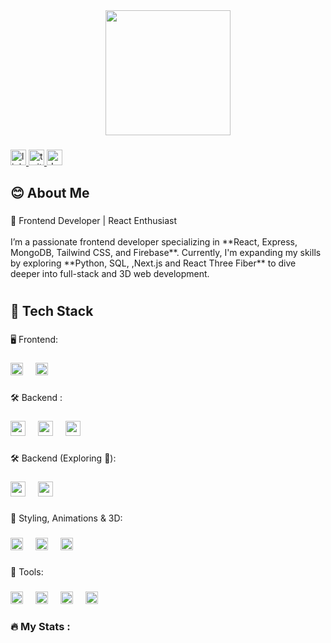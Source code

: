 <div align="center">
  <img height="200" src="https://i.ibb.co.com/XfH1Q63/Abdus-Samad-1.png"  />
</div>

###

<div align="left">
  <a href="https://www.linkedin.com/in/abdus-samad-3989b5317" target="_blank">
    <img src="https://img.shields.io/static/v1?message=LinkedIn&logo=linkedin&label=&color=0077B5&logoColor=white&labelColor=&style=for-the-badge" height="25" alt="linkedin logo"  />
  </a>
  <a href="https://x.com/SamadReza71" target="_blank">
    <img src="https://img.shields.io/static/v1?message=Twitter&logo=twitter&label=&color=1DA1F2&logoColor=white&labelColor=&style=for-the-badge" height="25" alt="twitter logo"  />
  </a>
  <a href="https://dev.to/samadsust71" target="_blank">
    <img src="https://img.shields.io/static/v1?message=dev.to&logo=dev.to&label=&color=0A0A0A&logoColor=white&labelColor=&style=for-the-badge" height="25" alt="devto logo"  />
  </a>
</div>

###

<h2 align="left">😊 About Me</h2>

###

<p align="left">🚀 Frontend Developer | React Enthusiast<br><br>I’m a passionate frontend developer specializing in **React, Express, MongoDB, Tailwind CSS, and Firebase**. Currently, I'm expanding my skills by exploring **Python, SQL, ,Next.js and React Three Fiber** to dive deeper into full-stack and 3D web development.</p>

###

<h1 align="center"></h1>

###

<h2 align="left">🚀 Tech Stack</h2>

###

<p align="left">🖥️ Frontend:</p>

###

<div align="left">
  <img src="https://cdn.jsdelivr.net/gh/devicons/devicon/icons/javascript/javascript-original.svg" height="20" alt="javascript logo"  />
  <img width="12" />
  <img src="https://cdn.jsdelivr.net/gh/devicons/devicon/icons/react/react-original.svg" height="20" alt="react logo"  />
</div>

###

<p align="left">🛠️ Backend :</p>

###

<div align="left">
  <img src="https://cdn.jsdelivr.net/gh/devicons/devicon/icons/nodejs/nodejs-original.svg" height="24" alt="nodejs logo"  />
  <img width="12" />
  <img src="https://skillicons.dev/icons?i=express" height="24" alt="express logo"  />
  <img width="12" />
  <img src="https://cdn.jsdelivr.net/gh/devicons/devicon/icons/mongodb/mongodb-original.svg" height="24" alt="mongodb logo"  />
</div>

###

<p align="left">🛠️ Backend (Exploring 🚀):</p>

###

<div align="left">
  <img src="https://cdn.jsdelivr.net/gh/devicons/devicon/icons/python/python-original.svg" height="24" alt="python logo"  />
  <img width="12" />
  <img src="https://cdn.jsdelivr.net/gh/devicons/devicon/icons/mysql/mysql-original.svg" height="24" alt="mysql logo"  />
</div>

###

<p align="left">🎨 Styling, Animations & 3D:</p>

###

<div align="left">
  <img src="https://img.shields.io/badge/Tailwind CSS-06B6D4?logo=tailwindcss&logoColor=black&style=for-the-badge" height="20" alt="tailwindcss logo"  />
  <img width="12" />
  <img src="https://skillicons.dev/icons?i=css" height="20" alt="css3 logo"  />
  <img width="12" />
  <img src="https://skillicons.dev/icons?i=threejs" height="20" alt="threejs logo"  />
</div>

###

<p align="left">🧰 Tools:</p>

###

<div align="left">
  <img src="https://cdn.jsdelivr.net/gh/devicons/devicon/icons/git/git-original.svg" height="20" alt="git logo"  />
  <img width="12" />
  <img src="https://skillicons.dev/icons?i=github" height="20" alt="github logo"  />
  <img width="12" />
  <img src="https://cdn.jsdelivr.net/gh/devicons/devicon/icons/figma/figma-original.svg" height="20" alt="figma logo"  />
  <img width="12" />
  <img src="https://cdn.jsdelivr.net/gh/devicons/devicon/icons/canva/canva-original.svg" height="20" alt="canva logo"  />
</div>

###

<h3 align="left">🔥   My Stats :</h3>

###
